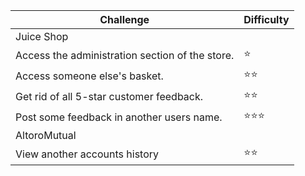 | Challenge	| Difficulty |
| ----- | ----- |
| Juice Shop  |
| Access the administration section of the store. |	:star: |
| Access someone else's basket. |	:star::star: | 
| Get rid of all 5-star customer feedback. | 	:star::star:
| Post some feedback in another users name. | 	:star::star::star:|
|AltoroMutual | 
| View another accounts history | :star::star: |


